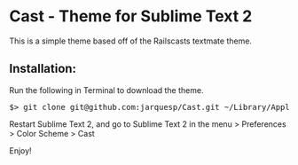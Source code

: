 <h1>Cast - Theme for Sublime Text 2</h1>
This is a simple theme based off of the Railscasts textmate theme.

<h2>Installation:</h2>
Run the following in Terminal to download the theme.

<pre>
$> git clone git@github.com:jarquesp/Cast.git ~/Library/Application\ Support/Sublime\ Text\ 2/Packages/Color\ Scheme\ -\ Default/ Cast.thTheme
</pre>

Restart Sublime Text 2, and go to Sublime Text 2 in the menu > Preferences > Color Scheme > Cast

Enjoy!